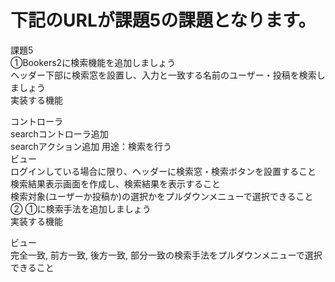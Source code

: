 # 下記のURLが課題5の課題となります。
課題5<br>
①Bookers2に検索機能を追加しましょう<br>
ヘッダー下部に検索窓を設置し、入力と一致する名前のユーザー・投稿を検索しましょう<br>
実装する機能<br>

コントローラ<br>
searchコントローラ追加<br>
searchアクション追加 用途：検索を行う<br>
ビュー<br>
ログインしている場合に限り、ヘッダーに検索窓・検索ボタンを設置すること<br>
検索結果表示画面を作成し、検索結果を表示すること<br>
検索対象(ユーザーか投稿か)の選択かをプルダウンメニューで選択できること<br>
② ①に検索手法を追加しましょう<br>
実装する機能<br>

ビュー<br>
完全一致, 前方一致, 後方一致, 部分一致の検索手法をプルダウンメニューで選択できること
